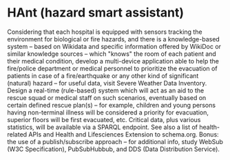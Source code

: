 # HAnt (hazard smart assistant)
Considering that each hospital is equipped with sensors tracking the environment for biological or fire hazards, and there is a knowledge-based system – based on Wikidata and specific information offered by WikiDoc or similar knowledge sources – which "knows" the room of each patient and their medical condition, develop a multi-device application able to help the fire/police department or medical personnel to prioritize the evacuation of patients in case of a fire/earthquake or any other kind of significant (natural) hazard – for useful data, visit Severe Weather Data Inventory. Design a real-time (rule-based) system which will act as an aid to the rescue squad or medical staff on such scenarios, eventually based on certain defined rescue plan(s) – for example, children and young persons having non-terminal illness will be considered a priority for evacuation, superior floors will be first evacuated, etc. Critical data, plus various statistics, will be available via a SPARQL endpoint. See also a list of health-related APIs and Health and Lifesciences Extension to schema.org. Bonus: the use of a publish/subscribe approach – for additional info, study WebSub (W3C Specification), PubSubHubbub, and DDS (Data Distribution Service).
